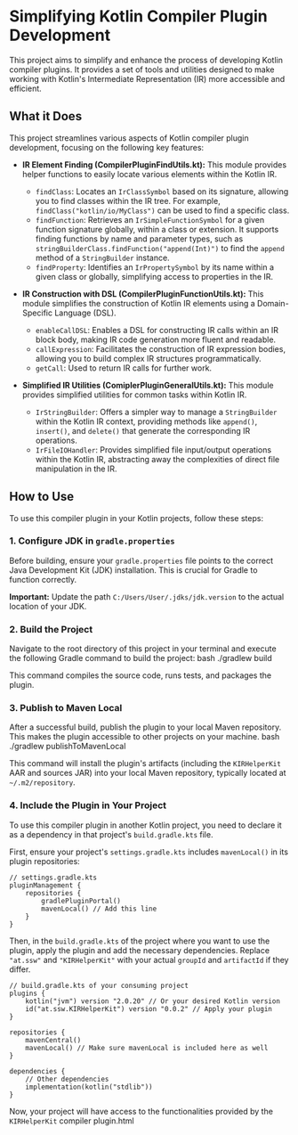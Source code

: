 
# Simplifying Kotlin Compiler Plugin Development

This project aims to simplify and enhance the process of developing Kotlin compiler plugins. It provides a set of tools and utilities designed to make working with Kotlin's Intermediate Representation (IR) more accessible and efficient.

## What it Does

This project streamlines various aspects of Kotlin compiler plugin development, focusing on the following key features:

*   **IR Element Finding (CompilerPluginFindUtils.kt):** This module provides helper functions to easily locate various elements within the Kotlin IR.
    *   `findClass`: Locates an `IrClassSymbol` based on its signature, allowing you to find classes within the IR tree. For example, `findClass("kotlin/io/MyClass")` can be used to find a specific class.
    *   `findFunction`: Retrieves an `IrSimpleFunctionSymbol` for a given function signature globally, within a class or extension. It supports finding functions by name and parameter types, such as `stringBuilderClass.findFunction("append(Int)")` to find the `append` method of a `StringBuilder` instance.
    *   `findProperty`: Identifies an `IrPropertySymbol` by its name within a given class or globally, simplifying access to properties in the IR.

*   **IR Construction with DSL (CompilerPluginFunctionUtils.kt):** This module simplifies the construction of Kotlin IR elements using a Domain-Specific Language (DSL).
    *   `enableCallDSL`: Enables a DSL for constructing IR calls within an IR block body, making IR code generation more fluent and readable.
    *   `callExpression`: Facilitates the construction of IR expression bodies, allowing you to build complex IR structures programmatically.
    *   `getCall`: Used to return IR calls for further work.

*   **Simplified IR Utilities (ComiplerPluginGeneralUtils.kt):** This module provides simplified utilities for common tasks within Kotlin IR.
    *   `IrStringBuilder`: Offers a simpler way to manage a `StringBuilder` within the Kotlin IR context, providing methods like `append()`, `insert()`, and `delete()` that generate the corresponding IR operations.
    *   `IrFileIOHandler`: Provides simplified file input/output operations within the Kotlin IR, abstracting away the complexities of direct file manipulation in the IR.

## How to Use

To use this compiler plugin in your Kotlin projects, follow these steps:

### 1. Configure JDK in `gradle.properties`

Before building, ensure your `gradle.properties` file points to the correct Java Development Kit (JDK) installation. This is crucial for Gradle to function correctly.

**Important:** Update the path `C:/Users/User/.jdks/jdk.version` to the actual location of your JDK.

### 2. Build the Project

Navigate to the root directory of this project in your terminal and execute the following Gradle command to build the project:
bash
./gradlew build

This command compiles the source code, runs tests, and packages the plugin.

### 3. Publish to Maven Local

After a successful build, publish the plugin to your local Maven repository. This makes the plugin accessible to other projects on your machine.
bash
./gradlew publishToMavenLocal

This command will install the plugin's artifacts (including the `KIRHelperKit` AAR and sources JAR) into your local Maven repository, typically located at `~/.m2/repository`.

### 4. Include the Plugin in Your Project

To use this compiler plugin in another Kotlin project, you need to declare it as a dependency in that project's `build.gradle.kts` file.

First, ensure your project's `settings.gradle.kts` includes `mavenLocal()` in its plugin repositories:

```
// settings.gradle.kts
pluginManagement {
    repositories {
        gradlePluginPortal()
        mavenLocal() // Add this line
    }
}
```


Then, in the `build.gradle.kts` of the project where you want to use the plugin, apply the plugin and add the necessary dependencies. Replace `"at.ssw"` and `"KIRHelperKit"` with your actual `groupId` and `artifactId` if they differ.
```
// build.gradle.kts of your consuming project
plugins {
    kotlin("jvm") version "2.0.20" // Or your desired Kotlin version
    id("at.ssw.KIRHelperKit") version "0.0.2" // Apply your plugin
}

repositories {
    mavenCentral()
    mavenLocal() // Make sure mavenLocal is included here as well
}

dependencies {
    // Other dependencies
    implementation(kotlin("stdlib"))
}
```

Now, your project will have access to the functionalities provided by the `KIRHelperKit` compiler plugin.html

